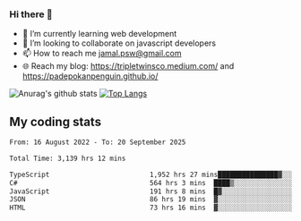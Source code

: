 ### Hi there 👋

<!--
**padepokanpenguin/padepokanpenguin** is a ✨ _special_ ✨ repository because its `README.md` (this file) appears on your GitHub profile.
-->

- 🌱 I’m currently learning  web development
- 👯 I’m looking to collaborate on javascript developers
- 📫 How to reach me jamal.psw@gmail.com
- 🌐 Reach my blog:
   https://tripletwinsco.medium.com/ and
   https://padepokanpenguin.github.io/

![Anurag's github stats](https://github-readme-stats.vercel.app/api?username=padepokanpenguin&count_private=true&disable_animations=false&show_icons=true&theme=default)
[![Top Langs](https://github-readme-stats.vercel.app/api/top-langs/?username=padepokanpenguin&theme=default&layout=compact)](https://github.com/padepokanpenguin)

## My coding stats

<!--START_SECTION:waka-->

```txt
From: 16 August 2022 - To: 20 September 2025

Total Time: 3,139 hrs 12 mins

TypeScript                         1,952 hrs 27 mins███████████████▓░░░░░░░░░   62.20 %
C#                                 564 hrs 3 mins  ████▒░░░░░░░░░░░░░░░░░░░░   17.97 %
JavaScript                         191 hrs 8 mins  █▓░░░░░░░░░░░░░░░░░░░░░░░   06.09 %
JSON                               86 hrs 19 mins  ▓░░░░░░░░░░░░░░░░░░░░░░░░   02.75 %
HTML                               73 hrs 16 mins  ▓░░░░░░░░░░░░░░░░░░░░░░░░   02.33 %
```

<!--END_SECTION:waka-->


